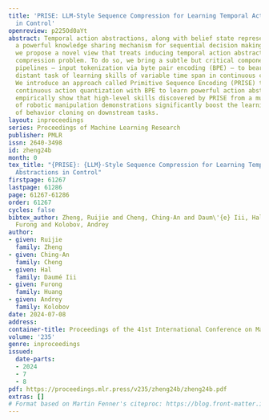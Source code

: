 ```yaml
---
title: 'PRISE: LLM-Style Sequence Compression for Learning Temporal Action Abstractions
  in Control'
openreview: p225Od0aYt
abstract: Temporal action abstractions, along with belief state representations, are
  a powerful knowledge sharing mechanism for sequential decision making. In this work,
  we propose a novel view that treats inducing temporal action abstractions as a sequence
  compression problem. To do so, we bring a subtle but critical component of LLM training
  pipelines – input tokenization via byte pair encoding (BPE) – to bear on the seemingly
  distant task of learning skills of variable time span in continuous control domains.
  We introduce an approach called Primitive Sequence Encoding (PRISE) that combines
  continuous action quantization with BPE to learn powerful action abstractions. We
  empirically show that high-level skills discovered by PRISE from a multitask set
  of robotic manipulation demonstrations significantly boost the learning performance
  of behavior cloning on downstream tasks.
layout: inproceedings
series: Proceedings of Machine Learning Research
publisher: PMLR
issn: 2640-3498
id: zheng24b
month: 0
tex_title: "{PRISE}: {LLM}-Style Sequence Compression for Learning Temporal Action
  Abstractions in Control"
firstpage: 61267
lastpage: 61286
page: 61267-61286
order: 61267
cycles: false
bibtex_author: Zheng, Ruijie and Cheng, Ching-An and Daum\'{e} Iii, Hal and Huang,
  Furong and Kolobov, Andrey
author:
- given: Ruijie
  family: Zheng
- given: Ching-An
  family: Cheng
- given: Hal
  family: Daumé Iii
- given: Furong
  family: Huang
- given: Andrey
  family: Kolobov
date: 2024-07-08
address:
container-title: Proceedings of the 41st International Conference on Machine Learning
volume: '235'
genre: inproceedings
issued:
  date-parts:
  - 2024
  - 7
  - 8
pdf: https://proceedings.mlr.press/v235/zheng24b/zheng24b.pdf
extras: []
# Format based on Martin Fenner's citeproc: https://blog.front-matter.io/posts/citeproc-yaml-for-bibliographies/
---
```

